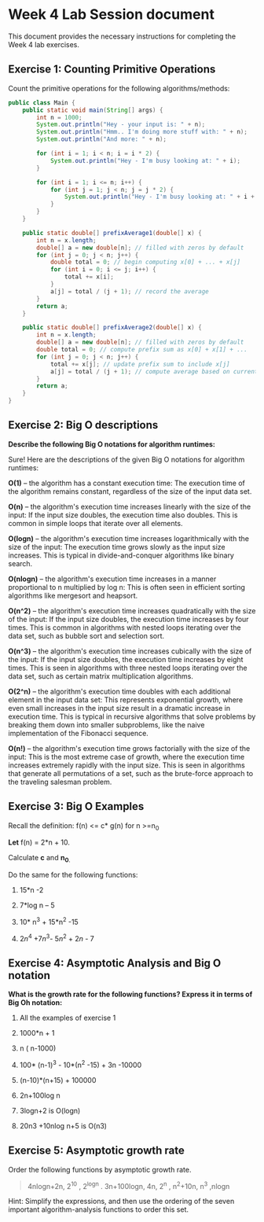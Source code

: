 # Week 4 Lab Session document

This document provides the necessary instructions for completing the
Week 4 lab exercises.

## Exercise 1: Counting Primitive Operations

Count the primitive operations for the following algorithms/methods:

``` java
public class Main {
    public static void main(String[] args) {
        int n = 1000;
        System.out.println("Hey - your input is: " + n);
        System.out.println("Hmm.. I'm doing more stuff with: " + n);
        System.out.println("And more: " + n);

        for (int i = 1; i < n; i = i * 2) {
            System.out.println("Hey - I'm busy looking at: " + i);
        }

        for (int i = 1; i <= n; i++) {
            for (int j = 1; j < n; j = j * 2) {
                System.out.println("Hey - I'm busy looking at: " + i + " and " + j);
            }
        }
    }

    public static double[] prefixAverage1(double[] x) {
        int n = x.length;
        double[] a = new double[n]; // filled with zeros by default
        for (int j = 0; j < n; j++) {
            double total = 0; // begin computing x[0] + ... + x[j]
            for (int i = 0; i <= j; i++) {
                total += x[i];
            }
            a[j] = total / (j + 1); // record the average
        }
        return a;
    }

    public static double[] prefixAverage2(double[] x) {
        int n = x.length;
        double[] a = new double[n]; // filled with zeros by default
        double total = 0; // compute prefix sum as x[0] + x[1] + ...
        for (int j = 0; j < n; j++) {
            total += x[j]; // update prefix sum to include x[j]
            a[j] = total / (j + 1); // compute average based on current sum
        }
        return a;
    }
}
```

## Exercise 2: Big O descriptions

**Describe the following Big O notations for algorithm runtimes:**

Sure! Here are the descriptions of the given Big O notations for algorithm runtimes:

**O(1)** – the algorithm has a constant execution time: The execution time of the algorithm remains constant, regardless of the size of the input data set.

**O(n)** – the algorithm's execution time increases linearly with the size of the input: If the input size doubles, the execution time also doubles. This is common in simple loops that iterate over all elements.

**O(logn)** – the algorithm's execution time increases logarithmically with the size of the input: The execution time grows slowly as the input size increases. This is typical in divide-and-conquer algorithms like binary search.

**O(nlogn)** – the algorithm's execution time increases in a manner proportional to n multiplied by log n: This is often seen in efficient sorting algorithms like mergesort and heapsort.

**O(n^2)** – the algorithm's execution time increases quadratically with the size of the input: If the input size doubles, the execution time increases by four times. This is common in algorithms with nested loops iterating over the data set, such as bubble sort and selection sort.

**O(n^3)** – the algorithm's execution time increases cubically with the size of the input: If the input size doubles, the execution time increases by eight times. This is seen in algorithms with three nested loops iterating over the data set, such as certain matrix multiplication algorithms.

**O(2^n)** – the algorithm's execution time doubles with each additional element in the input data set: This represents exponential growth, where even small increases in the input size result in a dramatic increase in execution time. This is typical in recursive algorithms that solve problems by breaking them down into smaller subproblems, like the naive implementation of the Fibonacci sequence.

**O(n!)** – the algorithm's execution time grows factorially with the size of the input: This is the most extreme case of growth, where the execution time increases extremely rapidly with the input size. This is seen in algorithms that generate all permutations of a set, such as the brute-force approach to the traveling salesman problem.

## Exercise 3: Big O Examples

Recall the definition: f(n) \<= c\* g(n) for n \>=n<sub>0</sub>

**Let** f(n) = 2\*n + 10.

Calculate **c** and **n<sub>0</sub>**<sub>.</sub>

Do the same for the following functions:

1. 15\*n -2

2. 7\*log n – 5

3. 10\* n<sup>3</sup> + 15\*n<sup>2</sup> -15

4. 2*n*<sup>4</sup> +7*n*<sup>3</sup>- 5*n*<sup>2</sup> + 2*n* - 7

## Exercise 4: Asymptotic Analysis and Big O notation

**What is the growth rate for the following functions? Express it in
terms of Big Oh notation:**

1. All the examples of exercise 1

2. 1000\*n + 1

3. n ( n-1000)

4. 100\* (n-1)<sup>3</sup> - 10\*(n<sup>2</sup> -15) + 3n -10000

5. (n-10)\*(n+15) + 100000

6. 2n+100log n

7. 3logn+2 is O(logn)

8. 20n3 +10nlog n+5 is O(n3)

## Exercise 5: Asymptotic growth rate

Order the following functions by asymptotic growth rate.

> 4nlogn+2n, 2<sup>10</sup> , 2<sup>logn</sup> . 3n+100logn, 4n,
> 2<sup>n</sup> , n<sup>2</sup>+10n, n<sup>3</sup> ,nlogn

Hint: Simplify the expressions, and then use the ordering of the seven
important algorithm-analysis functions to order this set.
